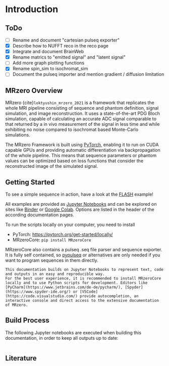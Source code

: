 # Introduction

## ToDo

- [ ] Rename and document "cartesian pulseq exporter"
- [x] Describe how to NUFFT reco in the reco page
- [x] Integrate and document BrainWeb
- [x] Rename matrics to "emitted signal" and "latent signal"
- [ ] Add more graph plotting functions
- [x] Rename spin_sim to isochromat_sim
- [ ] Document the pulseq importer and mention gradient / diffusion limitation

## MRzero Overview

MRzero {cite}`loktyushin_mrzero_2021` is a framework that replicates the whole MRI pipeline consisting of sequence and phantom definition, signal simulation, and image reconstruction. It uses a state-of-the-art PDG Bloch simulation, capable of calculating an accurate ADC signal comparable to that returned by a in vivo measurement of the signal in less time and while exhibiting no noise compared to isochromat based Monte-Carlo simulations.

The MRzero Framework is built using [PyTorch](https://pytorch.org/), enabling it to run on CUDA capable GPUs and providing automatic differentiation via backpropagation of the whole pipeline. This means that sequence parameters or phantom values can be optimized based on loss functions that consider the reconstructed image of the simulated signal.

## Getting Started

To see a simple sequence in action, have a look at the [FLASH](flash) example!

All examples are provided as [Jupyter Notebooks](https://jupyter.org/) and can be explored on sites like [Binder](https://mybinder.org/) or [Google Colab](https://colab.research.google.com/). Options are listed in the header of the according documentation pages.

To run the scripts locally on your computer, you need to install

- PyTorch: https://pytorch.org/get-started/locally/
- MRzeroCore: ```pip install MRzeroCore```

MRzeroCore also contains a pulseq .seq file parser and sequence exporter. It is fully self contained, so [pypulseq](https://github.com/imr-framework/pypulseq) or alternatives are only needed if you want to program sequences in them directly.

```{note}
This documentation builds on Jupyter Notebooks to represent text, code and outputs in an easy and reproducible way.
For the best user experience, it is recommended to install MRzeroCore locally and to use Python scripts for development. Editors like [PyCharm](https://www.jetbrains.com/de-de/pycharm/), [Spyder](https://www.spyder-ide.org/) or [VSCode](https://code.visualstudio.com/) provide autocompletion, an interactive console and direct access to the extensive documentation of MRzero.
```

## Build Process

The following Jupyter notebooks are executed when building this documentation, in order to keep all outputs up to date:

```{nb-exec-table}
```

## Literature

```{bibliography}
```
